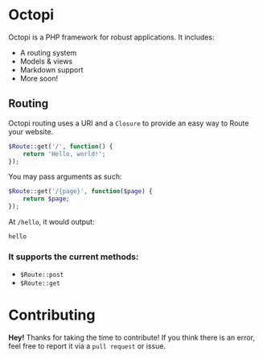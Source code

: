 # Octopi
Octopi is a PHP framework for robust applications.  It includes:

- A routing system
- Models & views
- Markdown support
- More soon!

## Routing
Octopi routing uses a URI and a `Closure` to provide an easy way to Route your website.

```php
$Route::get('/', function() {
    return 'Hello, world!';
});
```

You may pass arguments as such:

```php
$Route::get('/{page}', function($page) {
    return $page;
});
```

At `/hello`, it would output:
```
hello
```

### It supports the current methods:
- `$Route::post`
- `$Route::get`

# Contributing
**Hey!**  Thanks for taking the time to contribute!  If you think there is an error, feel free to report it via a `pull request` or issue.